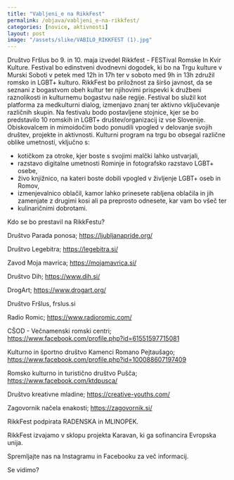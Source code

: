 ```yaml
---
title: "Vabljeni_e na RikkFest"
permalink: /objava/vabljeni_e-na-rikkfest/
categories: [novice, aktivnosti]
layout: post
image: "/assets/slike/VABILO_RIKKFEST (1).jpg"
---
```


Društvo Fršlus bo 9. in 10. maja izvedel Rikkfest - FESTival Romske In Kvir Kulture. Festival bo edinstveni dvodnevni dogodek, ki bo na Trgu kulture v Murski Soboti v petek med 12h in 17h ter v soboto med 9h in 13h združil romsko in LGBT+ kulturo. RikkFest bo priložnost za širšo javnost, da se seznani z bogastvom obeh kultur ter njihovimi prispevki k družbeni raznolikosti in kulturnemu bogastvu naše regije. Festival bo služil kot platforma za medkulturni dialog, izmenjavo znanj ter aktivno vključevanje različnih skupin.
Na festivalu bodo postavljene stojnice, kjer se bo predstavilo 10 romskih in LGBT+ društev/organizacij iz vse Slovenije. Obiskovalcem in mimoidočim bodo ponudili vpogled v delovanje svojih društev, projekte in aktivnosti. Kulturni program na trgu bo obsegal različne oblike umetnosti, vključno s:
- kotičkom za otroke, kjer boste s svojimi malčki lahko ustvarjali, 
- razstavo digitalne umetnosti Rominje in fotografsko razstavo LGBT+ osebe, 
- živo knjižnico, na kateri boste dobili vpogled v življenje LGBT+ oseb in Romov, 
- izmenjevalnico oblačil, kamor lahko prinesete rabljena oblačila in jih zamenjate z drugimi kosi ali pa preprosto odnesete, kar vam bo všeč ter 
- kulinaričnimi dobrotami.

Kdo se bo prestavil na RikkFestu?

Društvo Parada ponosa; https://ljubljanapride.org/

Društvo Legebitra; https://legebitra.si/

Zavod Moja mavrica; https://mojamavrica.si/

Društvo Dih; https://www.dih.si/

DrogArt; https://www.drogart.org/

Društvo Fršlus, frslus.si

Radio Romic; https://www.radioromic.com/

CŠOD - Večnamenski romski centri; https://www.facebook.com/profile.php?id=61551597715081

Kulturno in športno društvo Kamenci Romano Pejtaušago; https://www.facebook.com/profile.php?id=100088607197409

Romsko kulturno in turistično društvo Pušča; https://www.facebook.com/ktdpusca/

Društvo kreativne mladine; https://creative-youths.com/

Zagovornik načela enakosti; https://zagovornik.si/

RikkFest podpirata RADENSKA in MLINOPEK.

RikkFest izvajamo v sklopu projekta Karavan, ki ga sofinancira Evropska unija.

Spremljajte nas na Instagramu in Facebooku za več informacij.

Se vidimo?
